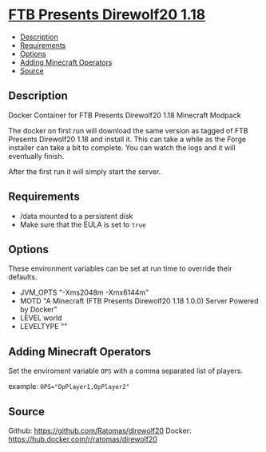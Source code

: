 # [FTB Presents Direwolf20 1.18](https://www.feed-the-beast.com/modpack/95_ftb_presents_direwolf20_1_18)
<!-- MarkdownTOC autolink="true" indent="  " markdown_preview="github" -->

- [Description](#description)
- [Requirements](#requirements)
- [Options](#options)
- [Adding Minecraft Operators](#adding-minecraft-operators)
- [Source](#source)

<!-- /MarkdownTOC -->

## Description


Docker Container for FTB Presents Direwolf20 1.18 Minecraft Modpack

The docker on first run will download the same version as tagged of FTB Presents Direwolf20 1.18 and install it.  This can take a while as the Forge installer can take a bit to complete.  You can watch the logs and it will eventually finish.

After the first run it will simply start the server.

## Requirements

* /data mounted to a persistent disk
* Make sure that the EULA  is set to `true`

## Options

These environment variables can be set at run time to override their defaults.

* JVM_OPTS "-Xms2048m -Xmx6144m"
* MOTD "A Minecraft (FTB Presents Direwolf20 1.18 1.0.0) Server Powered by Docker"
* LEVEL world
* LEVELTYPE ""

## Adding Minecraft Operators

Set the enviroment variable `OPS` with a comma separated list of players.

example:
`OPS="OpPlayer1,OpPlayer2"`

## Source
Github: https://github.com/Ratomas/direwolf20
Docker: https://hub.docker.com/r/ratomas/direwolf20